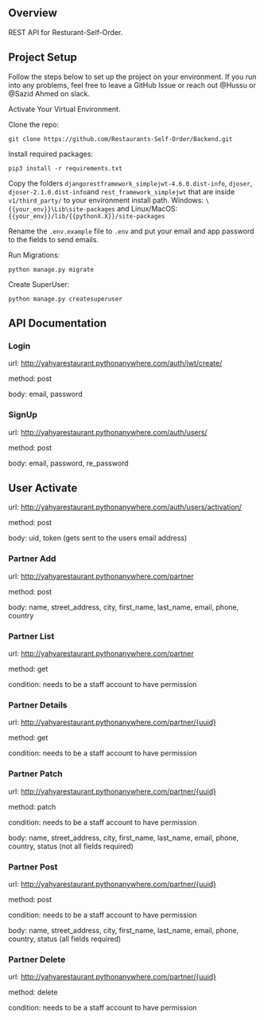 ## Overview

REST API for Resturant-Self-Order.

## Project Setup

Follow the steps below to set up the project on your environment. If you run into any problems, feel free to leave a 
GitHub Issue or reach out @Hussu or @Sazid Ahmed on slack.

Activate Your Virtual Environment.

Clone the repo:
```shell
git clone https://github.com/Restaurants-Self-Order/Backend.git
```

Install required packages:
```shell
pip3 install -r requirements.txt
```

Copy the folders `djangorestframework_simplejwt-4.6.0.dist-info`, `djoser`, `djoser-2.1.0.dist-info`and `rest_framework_simplejwt` that are inside `v1/third_party/` to your environment install path. Windows: `\{{your_env}}\Lib\site-packages` and Linux/MacOS: `{{your_env}}/lib/{{pythonX.X}}/site-packages`

Rename the `.env.example` file to `.env` and put your email and app password to the fields to send emails.

Run Migrations:
```shell
python manage.py migrate
```

Create SuperUser:
```shell
python manage.py createsuperuser
```

## API Documentation
### Login
url: http://yahyarestaurant.pythonanywhere.com/auth/jwt/create/

method: post

body: email, password

### SignUp
url: http://yahyarestaurant.pythonanywhere.com/auth/users/

method: post

body: email, password, re_password

## User Activate
url: http://yahyarestaurant.pythonanywhere.com/auth/users/activation/

method: post

body: uid, token (gets sent to the users email address)

### Partner Add
url: http://yahyarestaurant.pythonanywhere.com/partner

method: post

body: name, street_address, city, first_name, last_name, email, phone, country

### Partner List
url: http://yahyarestaurant.pythonanywhere.com/partner

method: get

condition: needs to be a staff account to have permission

### Partner Details
url: http://yahyarestaurant.pythonanywhere.com/partner/{uuid}

method: get

condition: needs to be a staff account to have permission

### Partner Patch
url: http://yahyarestaurant.pythonanywhere.com/partner/{uuid}

method: patch

condition: needs to be a staff account to have permission

body: name, street_address, city, first_name, last_name, email, phone, country, status (not all fields required)

### Partner Post
url: http://yahyarestaurant.pythonanywhere.com/partner/{uuid}

method: post

condition: needs to be a staff account to have permission

body: name, street_address, city, first_name, last_name, email, phone, country, status (all fields required)

### Partner Delete
url: http://yahyarestaurant.pythonanywhere.com/partner/{uuid}

method: delete

condition: needs to be a staff account to have permission
